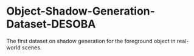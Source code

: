 # Object-Shadow-Generation-Dataset-DESOBA
The first dataset on shadow generation for the foreground object in real-world scenes.
